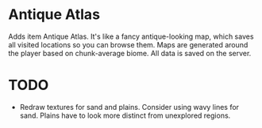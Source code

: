 Antique Atlas
=============

Adds item Antique Atlas. It's like a fancy antique-looking map, which saves all visited locations so you can browse them.
Maps are generated around the player based on chunk-average biome. All data is saved on the server.

TODO
====
* Redraw textures for sand and plains. Consider using wavy lines for sand. Plains have to look more distinct from unexplored regions.
